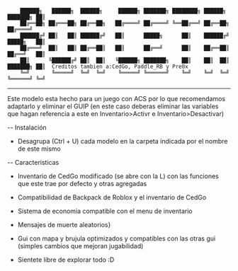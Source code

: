 

        ██████╗   ██████╗  ██████╗     ██████╗ ███████╗ ████████╗ ██████╗  ███████╗ ██║
        ██╔══██╗ ██╔═══██╗ ██╔══██╗   ██╔════╝ ██╔════╝ ╚══██╔══╝ ██╔══██╗ ██╔════╝
        ██████╔╝ ██║   ██║ ██████╔╝   ██║      █████╗      ██║    ██████╔╝ █████╗   ██║
        ██╔═══╝  ██║   ██║ ██╔══██║   ██║      ██╔══╝      ██║    ██╔══██║ ██╔══╝   ██║ 
        ██║      ╚██████╔╝ ██║  ██║   ╚██████╗ ███████╗    ██║    ██║  ██║ ███████╗ ██║  Creditos tambien a:CedGo, Paddle_RB y Pre0x
        ╚═╝       ╚═════╝  ╚═╝  ╚═╝    ╚═════╝ ╚══════╝    ╚═╝    ╚═╝  ╚═╝ ╚══════╝ ╚═╝

______________________________________________________________________________________________________________

Este modelo esta hecho para un juego con ACS por lo que recomendamos adaptarlo y eliminar el GUIP  (en este caso deberas eliminar las variables que hagan referencia a este en Inventario>Activr e Inventario>Desactivar)

--  Instalación
* Desagrupa (Ctrl + U) cada modelo en la carpeta indicada por el nombre de este mismo

-- Caracteristicas
* Inventario de CedGo modificado (se abre con la L) con las funciones que este trae por defecto y otras agregadas

* Compatibilidad de Backpack de Roblox y el inventario de CedGo

* Sistema de economia compatible con el menu de inventario

* Mensajes de muerte aleatorios}

* Gui con mapa y brujula optimizados y compatibles con las otras gui (simples cambios que mejoran jugabilidad)

* Sientete libre de explorar todo :D
